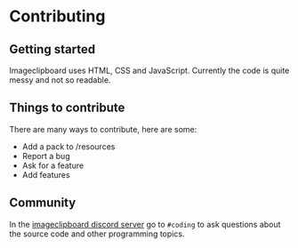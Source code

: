 # Contributing

## Getting started
Imageclipboard uses HTML, CSS and JavaScript. Currently the code is quite messy and not so readable. 

## Things to contribute
There are many ways to contribute, here are some:
- Add a pack to /resources
- Report a bug
- Ask for a feature
- Add features 

## Community
In the [imageclipboard discord server](https://discord.gg/image-clipboard-969496044259901440) go to `#coding` to ask questions about the source code and other programming topics.
